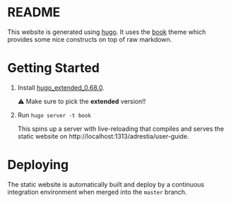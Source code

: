 # README

This website is generated using [hugo](https://gohugo.io/). It uses the [book](https://themes.gohugo.io//theme/hugo-book/) theme which provides some
nice constructs on top of raw markdown.

# Getting Started

1. Install [hugo_extended_0.68.0](https://github.com/gohugoio/hugo/releases/tag/v0.68.0).

   :warning: Make sure to pick the **extended** version!!

2. Run `hugo server -t book`

   This spins up a server with live-reloading that compiles and serves the static website on http://localhost:1313/adrestia/user-guide.

# Deploying

The static website is automatically built and deploy by a continuous integration environment when merged into the `master` branch.
